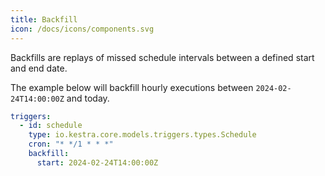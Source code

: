 ```yaml
---
title: Backfill
icon: /docs/icons/components.svg
---
```


Backfills are replays of missed schedule intervals between a defined start and end date.

The example below will backfill hourly executions between `2024-02-24T14:00:00Z` and today.

```yaml
triggers:
  - id: schedule
    type: io.kestra.core.models.triggers.types.Schedule
    cron: "* */1 * * *"
    backfill:
      start: 2024-02-24T14:00:00Z
```

